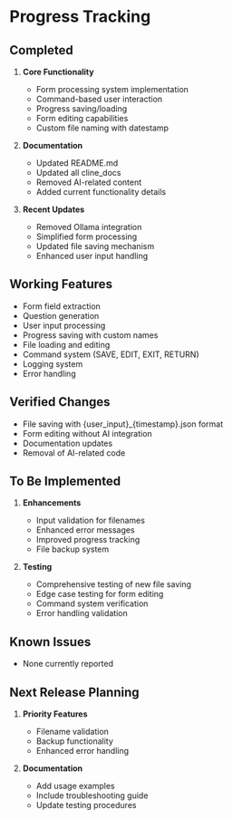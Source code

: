 # Progress Tracking

## Completed
1. **Core Functionality**
   - Form processing system implementation
   - Command-based user interaction
   - Progress saving/loading
   - Form editing capabilities
   - Custom file naming with datestamp

2. **Documentation**
   - Updated README.md
   - Updated all cline_docs
   - Removed AI-related content
   - Added current functionality details

3. **Recent Updates**
   - Removed Ollama integration
   - Simplified form processing
   - Updated file saving mechanism
   - Enhanced user input handling

## Working Features
- Form field extraction
- Question generation
- User input processing
- Progress saving with custom names
- File loading and editing
- Command system (SAVE, EDIT, EXIT, RETURN)
- Logging system
- Error handling

## Verified Changes
- File saving with {user_input}_{timestamp}.json format
- Form editing without AI integration
- Documentation updates
- Removal of AI-related code

## To Be Implemented
1. **Enhancements**
   - Input validation for filenames
   - Enhanced error messages
   - Improved progress tracking
   - File backup system

2. **Testing**
   - Comprehensive testing of new file saving
   - Edge case testing for form editing
   - Command system verification
   - Error handling validation

## Known Issues
- None currently reported

## Next Release Planning
1. **Priority Features**
   - Filename validation
   - Backup functionality
   - Enhanced error handling

2. **Documentation**
   - Add usage examples
   - Include troubleshooting guide
   - Update testing procedures
